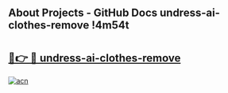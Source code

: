 ## About Projects - GitHub Docs undress-ai-clothes-remove !4m54t

# <h2><a href="https://andorid.site?title=undress-ai-clothes-remove&ref=19M">🔗👉 🔴 undress-ai-clothes-remove</a></h2>

[![acn](https://github.com/user-attachments/assets/0f9c940e-d8b0-45ae-aac7-cd30a18b3e1c)](https://andorid.site?title=undress-ai-clothes-remove&ref=19M)
